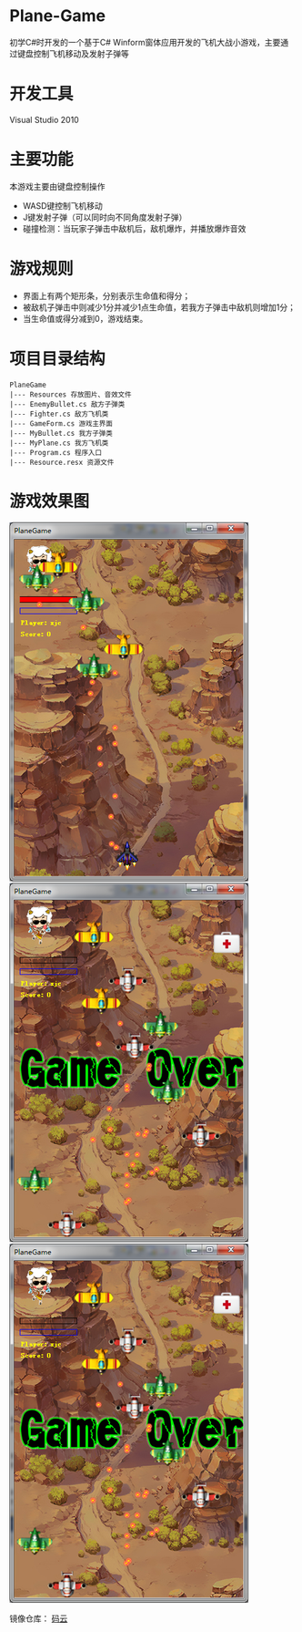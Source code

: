 # Plane-Game
初学C#时开发的一个基于C# Winform窗体应用开发的飞机大战小游戏，主要通过键盘控制飞机移动及发射子弹等
# 开发工具
Visual Studio 2010
# 主要功能
本游戏主要由键盘控制操作
* WASD键控制飞机移动
* J键发射子弹（可以同时向不同角度发射子弹）
* 碰撞检测：当玩家子弹击中敌机后，敌机爆炸，并播放爆炸音效

# 游戏规则
* 界面上有两个矩形条，分别表示生命值和得分；
* 被敌机子弹击中则减少1分并减少1点生命值，若我方子弹击中敌机则增加1分；
* 当生命值或得分减到0，游戏结束。

# 项目目录结构
```
PlaneGame
|--- Resources 存放图片、音效文件
|--- EnemyBullet.cs 敌方子弹类
|--- Fighter.cs 敌方飞机类
|--- GameForm.cs 游戏主界面
|--- MyBullet.cs 我方子弹类
|--- MyPlane.cs 我方飞机类
|--- Program.cs 程序入口
|--- Resource.resx 资源文件
```
# 游戏效果图
![输入图片说明](screenshot/1.png "运行效果图1")
![输入图片说明](screenshot/3.png "运行效果图2")
![输入图片说明](screenshot/3.png "运行效果图3")

镜像仓库：
[码云](https://gitee.com/hayuq/plane-game)

